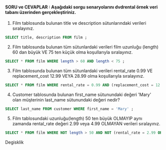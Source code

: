 #### SORU ve CEVAPLAR :  Aşağıdaki sorgu senaryolarını dvdrental örnek veri tabanı üzerinden gerçekleştiriniz.
 1) Film tablosunda bulunan title ve description sütunlarındaki verileri sıralayınız.
``` sql
SELECT title, description FROM film ;
```
 2) Film tablosunda bulunan tüm sütunlardaki verileri film uzunluğu (length) 60 dan büyük VE 75 ten küçük olma koşullarıyla sıralayınız.
```sql
SELECT * FROM film WHERE length > 60 AND length < 75 ;
```
 3) Film tablosunda bulunan tüm sütunlardaki verileri rental_rate 0.99 VE replacement_cost 12.99 VEYA 28.99 olma koşullarıyla sıralayınız.
```sql
SELECT * FROM film WHERE rental_rate = 0.99 AND (replacement_cost = 12.99 OR replacement_cost = 28.99)
```
 4) Customer tablosunda bulunan first_name sütunundaki değeri 'Mary' olan müşterinin last_name sütunundaki değeri nedir?
 ```sql
SELECT last_name FROM customer WHERE first_name = 'Mary' ;
```
 5) Film tablosundaki uzunluğu(length) 50 ten büyük OLMAYIP aynı zamanda rental_rate değeri 2.99 veya 4.99 OLMAYAN verileri sıralayınız.
```sql
SELECT * FROM film WHERE NOT length > 50 AND NOT (rental_rate = 2.99 OR rental_rate = 4.99)
```
Degisklik





